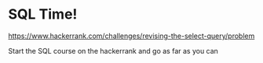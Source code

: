 # SQL Time!

https://www.hackerrank.com/challenges/revising-the-select-query/problem

Start the SQL course on the hackerrank and go as far as you can 


